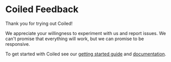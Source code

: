 Coiled Feedback
===============

Thank you for trying out Coiled!

We appreciate your willingness to experiment with us and report issues.
We can't promise that everything will work, but we can promise to be responsive.

To get started with Coiled see our [getting started guide](https://docs.coiled.io/user_guide/setup/index.html?utm_source=github&utm_medium=coiled-feedback)
and [documentation](https://docs.coiled.io/user_guide/index.html?utm_source=github&utm_medium=coiled-feedback).
